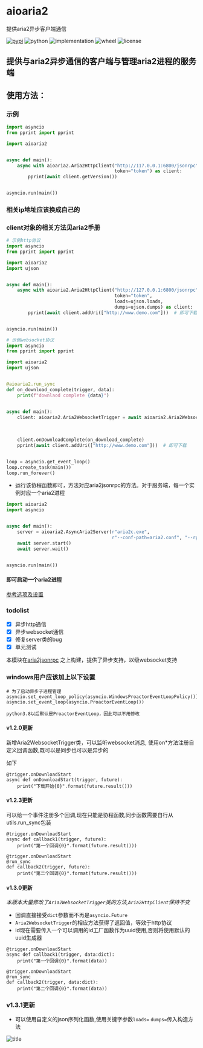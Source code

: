 # aioaria2

提供aria2异步客户端通信

[![pypi](https://img.shields.io/pypi/v/aioaria2.svg)](https://pypi.org/project/aioaria2/)
![python](https://img.shields.io/pypi/pyversions/aioaria2)
![implementation](https://img.shields.io/pypi/implementation/aioaria2)
![wheel](https://img.shields.io/pypi/wheel/aioaria2)
![license](https://img.shields.io/github/license/synodriver/aioaria2.svg)

## 提供与aria2异步通信的客户端与管理aria2进程的服务端

## 使用方法：

### 示例

```python
import asyncio
from pprint import pprint

import aioaria2


async def main():
    async with aioaria2.Aria2HttpClient("http://117.0.0.1:6800/jsonrpc",
                                        token="token") as client:
        pprint(await client.getVersion())


asyncio.run(main())
```

### 相关ip地址应该换成自己的

### client对象的相关方法见aria2手册

```python
# 示例http协议
import asyncio
from pprint import pprint

import aioaria2
import ujson


async def main():
    async with aioaria2.Aria2HttpClient("http://127.0.0.1:6800/jsonrpc",
                                        token="token",
                                        loads=ujson.loads,
                                        dumps=ujson.dumps) as client:
        pprint(await client.addUri(["http://www.demo.com"]))  # 即可下载


asyncio.run(main())
```

```python
# 示例websocket协议
import asyncio
from pprint import pprint

import aioaria2
import ujson


@aioaria2.run_sync
def on_download_complete(trigger, data):
    print(f"downlaod complete {data}")


async def main():
    client: aioaria2.Aria2WebsocketTrigger = await aioaria2.Aria2WebsocketTrigger.new("http://127.0.0.1:6800/jsonrpc",
                                                                                      token="token",
                                                                                      loads=ujson.loads,
                                                                                      dumps=ujson.dumps)
    client.onDownloadComplete(on_download_complete)
    pprint(await client.addUri(["http://www.demo.com"]))  # 即可下载


loop = asyncio.get_event_loop()
loop.create_task(main())
loop.run_forever()
```

- 运行该协程函数即可，方法对应aria2jsonrpc的方法。对于服务端，每一个实例对应一个aria2进程

```python
import aioaria2
import asyncio


async def main():
    server = aioaria2.AsyncAria2Server(r"aria2c.exe",
                                       r"--conf-path=aria2.conf", "--rpc-secret=admin", daemon=True)
    await server.start()
    await server.wait()


asyncio.run(main())
```

#### 即可启动一个aria2进程

[参考选项及设置](http://aria2.github.io/manual/en/html/)

### todolist

- [x] 异步http通信
- [x] 异步websocket通信
- [x] 修复server类的bug
- [x] 单元测试

本模块在[aria2jsonrpc](https://xyne.archlinux.ca/projects/python3-aria2jsonrpc)
之上构建，提供了异步支持，以级websocket支持

### windows用户应该加上以下设置

```
# 为了启动异步子进程管理
asyncio.set_event_loop_policy(asyncio.WindowsProactorEventLoopPolicy())
asyncio.set_event_loop(asyncio.ProactorEventLoop())
```

    python3.8以后默认是ProactorEventLoop，因此可以不用修改

#### v1.2.0更新

新增Aria2WebsocketTrigger类，可以监听websocket消息, 使用on*方法注册自定义回调函数,既可以是同步也可以是异步的

如下

```
@trigger.onDownloadStart
async def onDownloadStart(trigger, future):
    print("下载开始{0}".format(future.result()))
```

#### v1.2.3更新

可以给一个事件注册多个回调,现在只能是协程函数,同步函数需要自行从utils.run_sync包装

```
@trigger.onDownloadStart
async def callback1(trigger, future):
    print("第一个回调{0}".format(future.result()))

@trigger.onDownloadStart
@run_sync
def callback2(trigger, future):
    print("第二个回调{0}".format(future.result()))
```

#### v1.3.0更新

*本版本大量修改了```Aria2WebsocketTrigger```类的方法,```Aria2HttpClient```保持不变*

* 回调直接接受```dict```参数而不再是```asyncio.Future```
* ```Aria2WebsocketTrigger```的相应方法获得了返回值，等效于http协议
* id现在需要传入一个可以调用的id工厂函数作为uuid使用,否则将使用默认的uuid生成器


```
@trigger.onDownloadStart
async def callback1(trigger, data:dict):
    print("第一个回调{0}".format(data))

@trigger.onDownloadStart
@run_sync
def callback2(trigger, data:dict):
    print("第二个回调{0}".format(data))
```

### v1.3.1更新

* 可以使用自定义的json序列化函数,使用关键字参数```loads=``` ```dumps=```传入构造方法

![title](https://konachan.com/sample/c7f565c0cd96e58908bc852dd754f61a/Konachan.com%20-%20302356%20sample.jpg)